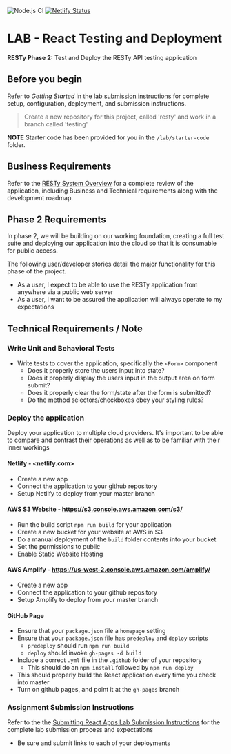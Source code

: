 ![Node.js CI](https://github.com/mcbarnhart/Lab32-testingAndDeployment/workflows/Node.js%20CI/badge.svg)
[![Netlify Status](https://api.netlify.com/api/v1/badges/1bd41f07-7ddc-4605-9a3b-dc2d5b2644c1/deploy-status)](https://app.netlify.com/sites/epic-murdock-a9fb88/deploys)
# LAB - React Testing and Deployment

**RESTy Phase 2:** Test and Deploy the RESTy API testing application

## Before you begin

Refer to *Getting Started*  in the [lab submission instructions](../../../reference/submission-instructions/labs/README.md) for complete setup, configuration, deployment, and submission instructions.

> Create a new repository for this project, called 'resty' and work in a branch called 'testing'

**NOTE** Starter code has been provided for you in the `/lab/starter-code` folder.

## Business Requirements

Refer to the [RESTy System Overview](../../apps-and-libraries/resty/README.md) for a complete review of the application, including Business and Technical requirements along with the development roadmap.

## Phase 2 Requirements

In phase 2, we will be building on our working foundation, creating a full test suite and deploying our application into the cloud so that it is consumable for public access.

The following user/developer stories detail the major functionality for this phase of the project.

- As a user, I expect to be able to use the RESTy application from anywhere via a public web server
- As a user, I want to be assured the application will always operate to my expectations

## Technical Requirements / Note

### Write Unit and Behavioral Tests

- Write tests to cover the application, specifically the `<Form>` component
  - Does it properly store the users input into state?
  - Does it properly display the users input in the output area on form submit?
  - Does it properly clear the form/state after the form is submitted?
  - Do the method selectors/checkboxes obey your styling rules?

### Deploy the application

Deploy your application to multiple cloud providers. It's important to be able to compare and contrast their operations as well as to be familiar with their inner workings

#### Netlify - <netlify.com>

- Create a new app
- Connect the application to your github repository
- Setup Netlify to deploy from your master branch

#### AWS S3 Website - <https://s3.console.aws.amazon.com/s3/>

- Run the build script `npm run build` for your application
- Create a new bucket for your website at AWS in S3
- Do a manual deployment of the `build` folder contents into your bucket
- Set the permissions to public
- Enable Static Website Hosting

#### AWS Amplify - <https://us-west-2.console.aws.amazon.com/amplify/>

- Create a new app
- Connect the application to your github repository
- Setup Amplify to deploy from your master branch

#### GitHub Page

- Ensure that your `package.json` file a `homepage` setting
- Ensure that your `package.json` file has `predeploy` and `deploy` scripts
  - `predeploy` should run `npm run build`
  - `deploy` should invoke `gh-pages -d build`
- Include a correct `.yml` file in the `.github` folder of your repository
  - This should do an `npm install` followed by `npm run deploy`
- This should properly build the React application every time you check into master
- Turn on github pages, and point it at the `gh-pages` branch

### Assignment Submission Instructions

Refer to the the [Submitting React Apps Lab Submission Instructions](../../../reference/submission-instructions/labs/react-apps.md) for the complete lab submission process and expectations

- Be sure and submit links to each of your deployments
